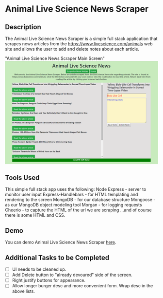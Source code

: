 # Animal Live Science News Scraper

## Description
The Animal Live Science News Scraper is a simple full stack application that scrapes news articles from the https://www.livescience.com/animals web site and allows the user to add and delete notes about each article.

"Animal Live Science News Scraper Main Screen"
![](./assets/images/scrapeNews.PNG)

## Tools Used
This simple full stack app uses the following:
Node Express - server to monitor user input
Express-Handlebars - for HTML templating and rendering to the screen
MongoDB - for our database structure
Mongoose - as our MongoDB object modeling tool
Morgan - for logging requests
Cheerio - to capture the HTML of the url we are scraping
...and of course there is some HTML and CSS.

## Demo
You can demo Animal Live Science News Scraper [here](https://peaceful-caverns-85568.herokuapp.com/).

## Additional Tasks to be Completed
- [ ] UI needs to be cleaned up.
- [ ] Add Delete button to "already devoured" side of the screen.
- [ ] Right justify buttons for appearance.
- [ ] Allow longer burger desc and more convenient form. Wrap desc in the above lists.